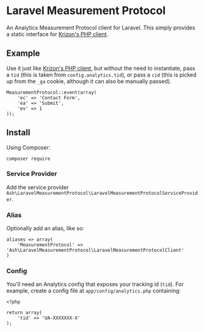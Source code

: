 # Laravel Measurement Protocol

An Analytics Measurement Protocol client for Laravel. This simply provides a static interface for [Krizon's PHP client](https://github.com/krizon/php-ga-measurement-protocol).

## Example

Use it just like [Krizon's PHP client](https://github.com/krizon/php-ga-measurement-protocol), but without the need to instantiate, pass a `tid` (this is taken from `config.analytics.tid`), or pass a `cid` (this is picked up from the `_ga` cookie, although it can also be manually passed).

	MeasurementProtocol::event(array(
		'ec' => 'Contact Form',
		'ea' => 'Submit',
		'ev' => 1
	));

## Install

Using Composer:

	composer require 

### Service Provider

Add the service provider `Ash\LaravelMeasurementProtocol\LaravelMeasurementProtocolServiceProvider`.

### Alias

Optionally add an alias, like so:

	aliases => array(
		'MeasurementProtocol' => 'Ash\LaravelMeasurementProtocol\LaravelMeasurementProtocolClient'
	)

### Config

You'll need an Analytics config that exposes your tracking id (`tid`). For example, create a config file at `app/config/analytics.php` containing:

	<?php
	
	return array(
		'tid' => 'UA-XXXXXXX-X'
	);